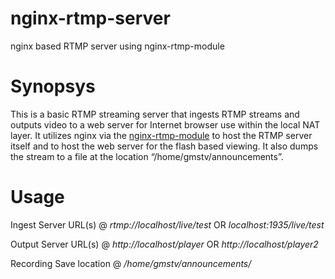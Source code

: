 # nginx-rtmp-server
nginx based RTMP server using nginx-rtmp-module 

# Synopsys
This is a basic RTMP streaming server that ingests RTMP streams and outputs video to a web server for Internet browser use within the local NAT layer. It utilizes nginx via the [nginx-rtmp-module](https://github.com/arut/nginx-rtmp-module) to host the RTMP server itself and to host the web server for the flash based viewing. It also dumps the stream to a file at the location “/home/gmstv/announcements”.

# Usage
Ingest Server URL(s)    @ *rtmp://localhost/live/test*  OR *localhost:1935/live/test*

Output Server URL(s)	  @ *http://localhost/player*     OR *http://localhost/player2*

Recording Save location @ */home/gmstv/announcements/*
